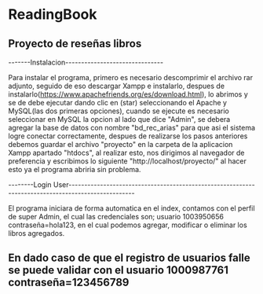 # ReadingBook
Proyecto de reseñas libros 
---------------------------------------------------------------------------------------------------------------------------------------------------------
-------Instalacion-------------------------------

Para instalar el programa, primero es necesario descomprimir el archivo rar adjunto, seguido de eso descargar Xampp e instalarlo, despues de instalarlo(https://www.apachefriends.org/es/download.html), lo abrimos y se de debe ejecutar dando clic en (star) seleccionando el Apache y MySQL(las dos primeras opciones), cuando se ejecute es necesario seleccionar en MySQL la opcion al lado que dice "Admin", se debera agregar la base de datos con nombre "bd_rec_arias" para que asi el sistema logre conectar correctamente, despues de realizarse los pasos anteriores debemos guardar el archivo "proyecto" en la carpeta de la aplicacion Xampp apartado "htdocs", al realizar esto, nos dirigimos al navegador de preferencia y escribimos lo siguiente "http://localhost/proyecto/" al hacer esto ya el programa abriria sin problema.


--------Login User---------------------------------------------------------------------------------------------------

El programa iniciara de forma automatica en el index, contamos con el perfil de super Admin, el cual las credenciales son; usuario 1003950656 contraseña=hola123, en el cual podemos agregar, modificar o eliminar los libros agregados.

En dado caso de que el registro de usuarios falle se puede validar con el usuario 1000987761 contraseña=123456789
--------------------------------------------------------------------------------------------------------------------



